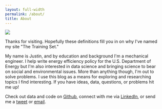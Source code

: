 ```yaml
---
layout: full-width
permalink: /about/
title: About
---
```


<img src='{{ site.url }}/images/design/Definitions.jpg'>

Thanks for visiting. Hopefully these definitions fill you in on why I've named my site "The Training Set."

My name is Justin, and by education and background I'm a mechanical engineer.  I help write energy efficiency policy for the U.S. Department of Energy but I'm also interested in data science and bringing science to bear on social and environmental issues.  More than anything though, I'm out to solve problems.  I use this blog as a means for exploring and researching topics I find interesting.  If you have ideas, data, questions, or problems hit me up!


Check out data and code on <a href="http://www.github.com/jtelszasz">Github</a>, connect with me via <a href="http://www.linkedin.com/in/justinelszasz">LinkedIn</a>, or send me a <a href="http://www.twitter.com/thetrainingset">tweet</a> or <a href="mailto:thetrainingset@gmail.com">email</a>.









